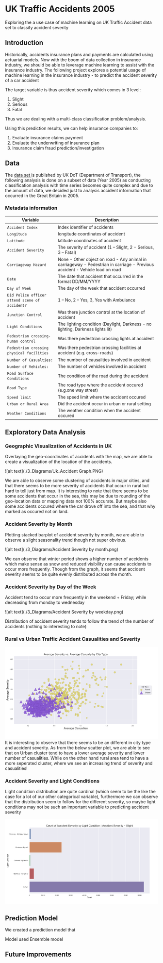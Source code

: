 # UK Traffic Accidents 2005 
Exploring the a use case of machine learning on UK Traffic Accident data set to classify accident severity

## Introduction
Historically, accidents insurance plans and payments are calculated using actuarial models. Now
with the boom of data collection in insurance industry, we should be able to leverage machine
learning to assist with the insurance industry.
The following project explores a potential usage of machine learning in the insurance industry - to predict the accident severity of a car accident

The target variable is thus accident severity which comes in 3 level:
1. Slight
2. Serious
3. Fatal

Thus we are dealing with a multi-class classification problem/analysis.

Using this prediction results, we can help insurance companies to:
1. Evaluate insurance claims payment
2. Evaluate the underwriting of insurance plan
3. Insurance claim fraud prediction/investigation

## Data 
The <a href = https://data.gov.uk/dataset/cb7ae6f0-4be6-4935-9277-47e5ce24a11f/road-safety-data> data set <a> is published by UK DoT (Department of Transport), the following analysis is done on a subset of data (Year 2005) as conducting classification analysis with time series becomes quite complex and due to the amount of data, we decided
just to analysis accident information that occurred in the Great Britain in 2005. 
 
 ### Metadata information
 | Variable | Description |
| --- | --- |
| `Accident Index` | Index identifier of accidents |
| `Longitude` | longitude coordinates of accident |
| `Latitude` | latitude coordinates of accident |
| `Accident Severity` | The severity of accident (1 – Slight, 2 - Serious, 3 – Fatal) |
| `Carriageway Hazard` | None - Other object on road - Any animal in carriageway - Pedestrian in carriage - Previous accident - Vehicle load on road    |
| `Date` | The date that accident that occurred in the format DD/MM/YYYY |
| `Day of Week` | The day of the week that accident occurred  |
| `Did Police officer attend scene of accident?` | 1 – No, 2 – Yes, 3, Yes with Ambulance  |
| `Junction Control` | Was there junction control at the location of accident  |
| `Light Conditions` | The lighting condition (Daylight, Darkness - no lighting, Darkness lights lit) |
| `Pedestrian crossing-human control` | Was there pedestrian crossing lights at accident |
| `Pedestrian crossing physical facilities` | Was there pedestrian crossing facilities at accident (e.g. cross-roads)  |
| `Number of Casualties:` | The number of causalities involved in accident |
| `Number of Vehicles:` | The number of vehicles involved in accident |
| `Road Surface Conditions` | The condition of the road during the accident  |
| `Road Type` | The road type where the accident occured (e.g.one way street)  |
| `Speed limit` | The speed limit where the accident occured  |
| `Urban or Rural Area` | Did the accident occur in urban or rural setting |
| `Weather Conditions` | The weather condition when the accident occured  |

## Exploratory Data Analysis

### Geographic Visualization of Accidents in UK
Overlaying the geo-coordinates of accidents with the map, we are able to create a visualization of
the location of the accidents. 

![alt text](./3_Diagrams/Uk_Accident Graph.PNG)

We are able to observe some clustering of accidents in major cities,
and that there seems to be more severity of accidents that occur in rural but hard to tell just from
map. It is interesting to note that there seems to be some accidents that occur in the sea, this may be
due to rounding of the geo-location data or mapping data not 100% accurate. But maybe also
some accidents occured where the car drove off into the sea, and that why marked as occured not
on land.

### Accident Severity by Month
Plotting stacked barplot of accident severity by month, we are able to observe a slight seasonality
trend though not super obvious.

![alt text](./3_Diagrams/Accident Severity by month.png)

We can observe that winter period shows a higher number of accidents which make sense as snow
and reduced visibility can cause accidents to occur more frequently. Though from the graph, it
seems that accident severity seems to be quite evenly distributed across the month.

### Accident Severity by Day of the Week
Accident tend to occur more frequently in the weekend + Friday; while decreasing from monday
to wednesday

![alt text](./3_Diagrams/Accident Severity by weekday.png)

Distribution of accident severity tends to follow the trend of the number of accidents (nothing to
interesting to note)

### Rural vs Urban Traffic Accident Casualities and Severity

![alt text](./3_Diagrams/rural.png)
It is interesting to observe that there seems to be an different in city type and accident severity. As
from the below scatter plot, we are able to see that on Urban cluster tend to have a lower average
severity and lower number of casualities. While on the other hand rural area tend to have a more
seperated cluster, where we see an increasing trend of severity and casualities!

### Accident Severity and Light Conditions
Light condition distribution are quite cardinal (which seem to be the like the case for a lot of our
other categorical variable), furthermore we can observe that the distribution seem to follow for the
different severity, so maybe light conditions may not be such an important variable to predicting
accident severity

![alt text](./3_Diagrams/light.png)

## Prediction Model

We created a prediction model that 

Model used 
Ensemble model


## Future Improvements


